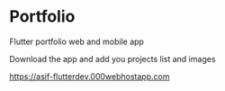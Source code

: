 # Portfolio
Flutter portfolio web and mobile app

Download the app and add you projects list and images

https://asif-flutterdev.000webhostapp.com
